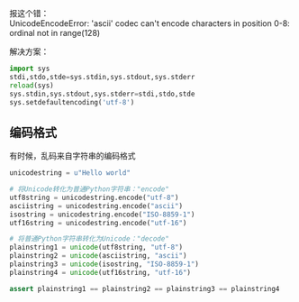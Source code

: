 报这个错：  
UnicodeEncodeError: 'ascii' codec can't encode characters in position 0-8: ordinal not in range(128)

解决方案：

```py
import sys
stdi,stdo,stde=sys.stdin,sys.stdout,sys.stderr
reload(sys)
sys.stdin,sys.stdout,sys.stderr=stdi,stdo,stde
sys.setdefaultencoding('utf-8')
```


## 编码格式

有时候，乱码来自字符串的编码格式
```py
unicodestring = u"Hello world"

# 将Unicode转化为普通Python字符串："encode"  
utf8string = unicodestring.encode("utf-8")  
asciistring = unicodestring.encode("ascii")  
isostring = unicodestring.encode("ISO-8859-1")  
utf16string = unicodestring.encode("utf-16")  

# 将普通Python字符串转化为Unicode："decode"  
plainstring1 = unicode(utf8string, "utf-8")  
plainstring2 = unicode(asciistring, "ascii")  
plainstring3 = unicode(isostring, "ISO-8859-1")  
plainstring4 = unicode(utf16string, "utf-16")  

assert plainstring1 == plainstring2 == plainstring3 == plainstring4
```
